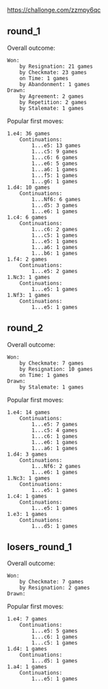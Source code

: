 https://challonge.com/zzmpy6qc


round_1
---------------------------------------
Overall outcome:

    Won:
        by Resignation: 21 games
        by Checkmate: 23 games
        on Time: 1 games
        by Abandonment: 1 games
    Drawn:
        by Agreement: 2 games
        by Repetition: 2 games
        by Stalemate: 1 games
        
Popular first moves:

    1.e4: 36 games
        Continuations:
            1...e5: 13 games
            1...c5: 9 games
            1...c6: 6 games
            1...e6: 5 games
            1...a6: 1 games
            1...f5: 1 games
            1...g6: 1 games
    1.d4: 10 games
        Continuations:
            1...Nf6: 6 games
            1...d5: 3 games
            1...e6: 1 games
    1.c4: 6 games
        Continuations:
            1...c6: 2 games
            1...c5: 1 games
            1...e5: 1 games
            1...a6: 1 games
            1...b6: 1 games
    1.f4: 2 games
        Continuations:
            1...e5: 2 games
    1.Nc3: 1 games
        Continuations:
            1...e5: 1 games
    1.Nf3: 1 games
        Continuations:
            1...e5: 1 games


round_2
---------------------------------------
Overall outcome:

    Won:
        by Checkmate: 7 games
        by Resignation: 10 games
        on Time: 1 games
    Drawn:
        by Stalemate: 1 games
        
Popular first moves:

    1.e4: 14 games
        Continuations:
            1...e5: 7 games
            1...c5: 4 games
            1...c6: 1 games
            1...e6: 1 games
            1...a6: 1 games
    1.d4: 3 games
        Continuations:
            1...Nf6: 2 games
            1...e6: 1 games
    1.Nc3: 1 games
        Continuations:
            1...e5: 1 games
    1.c4: 1 games
        Continuations:
            1...e5: 1 games
    1.e3: 1 games
        Continuations:
            1...d5: 1 games


losers_round_1
---------------------------------------
Overall outcome:

    Won:
        by Checkmate: 7 games
        by Resignation: 2 games
    Drawn:
Popular first moves:

    1.e4: 7 games
        Continuations:
            1...e5: 5 games
            1...c6: 1 games
            1...c5: 1 games
    1.d4: 1 games
        Continuations:
            1...d5: 1 games
    1.a4: 1 games
        Continuations:
            1...e5: 1 games
